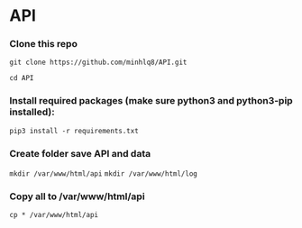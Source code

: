 # API

### Clone this repo
`git clone https://github.com/minhlq8/API.git`

`cd API`

### Install required packages (make sure python3 and python3-pip installed):
`pip3 install -r requirements.txt`

### Create folder save API and data
`mkdir /var/www/html/api`
`mkdir /var/www/html/log`

### Copy all to /var/www/html/api
`cp * /var/www/html/api`

